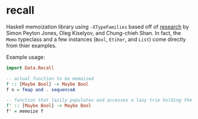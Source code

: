 # recall
Haskell memoization library using `-XTypeFamilies` based off of [research](http://research.microsoft.com/en-us/um/people/simonpj/papers/assoc-types/fun-with-type-funs/typefun.pdf) by Simon Peyton Jones, Oleg Kiselyov, and Chung-chieh Shan. In fact, the `Memo` typeclass and a few instances (`Bool`, `Etiher`, and `List`) come directly from thier examples.

Example usage:

```haskell
import Data.Recall

-- actual function to be memoized
f :: [Maybe Bool] -> Maybe Bool
f n = fmap and . sequenceA

-- function that lazily populates and accesses a lazy trie holding the reults of past calls
f' :: [Maybe Bool] -> Maybe Bool
f' = memoize f
```
